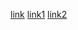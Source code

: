 [link](https://hackernoon.com/from-devops-to-aiops-alibaba-is-making-your-search-operations-smarter-4963b68abdd0)
[link1](https://hackernoon.com/devops-makes-inefficient-development-for-search-a-thing-of-the-past-28ab1b432011)
[link2](http://www.10tiao.com/html/195/201810/2658358601/1.html)


